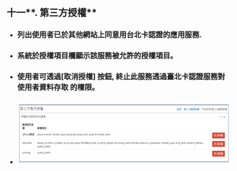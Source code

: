 ## 十一**. 第三方授權**

* ### 列出使用者已於其他網站上同意用台北卡認證的應用服務.
* ### 系統於授權項目欄顯示該服務被允許的授權項目。
* ### 使用者可透過\[取消授權\] 按鈕, 終止此服務透過臺北卡認證服務對使用者資料存取         的權限。
* ### ![](/assets/list.png)



